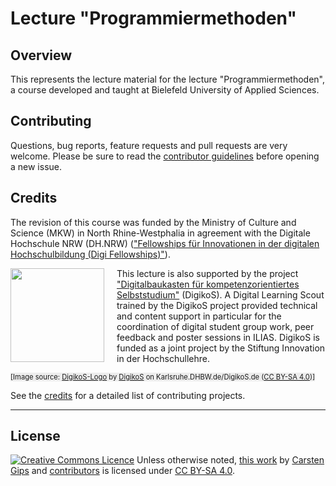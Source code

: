 # Lecture "Programmiermethoden"

## Overview

This represents the lecture material for the lecture "Programmiermethoden",
a course developed and taught at Bielefeld University of Applied Sciences.


## Contributing

Questions, bug reports, feature requests and pull requests are very welcome.
Please be sure to read the [contributor guidelines](CONTRIBUTING.md) before
opening a new issue.


## Credits

The revision of this course was funded by the Ministry of Culture and Science (MKW)
in North Rhine-Westphalia in agreement with the Digitale Hochschule NRW (DH.NRW)
(["Fellowships für Innovationen in der digitalen Hochschulbildung (Digi Fellowships)"](https://www.dh.nrw/kooperationen/Digi-Fellows-2)).

<a href="https://www.karlsruhe.dhbw.de/fileadmin/_processed_/3/1/csm_lg_digikos_cmyk_48937bc55d.jpg"><img src="https://www.karlsruhe.dhbw.de/fileadmin/_processed_/3/1/csm_lg_digikos_cmyk_48937bc55d.jpg" align="left" style="margin-right: 20px" width="150"></a>
This lecture is also supported by the project <a href="https://www.digikos.de">"Digitalbaukasten für kompetenzorientiertes Selbststudium"</a> (DigikoS). A Digital Learning Scout trained by the DigikoS project provided technical and content support in particular for the coordination of digital student group work, peer feedback and poster sessions in ILIAS. DigikoS is funded as a joint project by the Stiftung Innovation in der Hochschullehre.

<span style="background-color: #ededed; font-size: 0.8em;">[Image source: <a href="https://www.karlsruhe.dhbw.de/fileadmin/_processed_/3/1/csm_lg_digikos_cmyk_48937bc55d.jpg">DigikoS-Logo</a> by <a href="https://www.digikos.de">DigikoS</a> on Karlsruhe.DHBW.de/DigikoS.de (<a href="https://creativecommons.org/licenses/by-sa/4.0/?ref=ccsearch&amp;atype=rich" class="highlight">CC BY-SA 4.0</a>)]</span>

See the [credits](CREDITS.md) for a detailed list of contributing projects.


---

## License

<!-- https://creativecommons.org/choose/ -->
<a rel="license" href="https://creativecommons.org/licenses/by-sa/4.0/"><img alt="Creative Commons Licence" style="border-width:0;margin:0;display:inline;" src="https://i.creativecommons.org/l/by-sa/4.0/80x15.png" /></a>
Unless otherwise noted, <a href="https://github.com/Programmiermethoden/PM-Lecture">this work</a> by <a xmlns:cc="https://creativecommons.org/ns#" href="https://github.com/cagix" property="cc:attributionName" rel="cc:attributionURL">Carsten Gips</a> and <a href="https://github.com/Programmiermethoden/PM-Lecture/graphs/contributors">contributors</a> is licensed under <a rel="license" href="https://github.com/Programmiermethoden/PM-Lecture/blob/master/LICENSE.md">CC BY-SA 4.0</a>.
